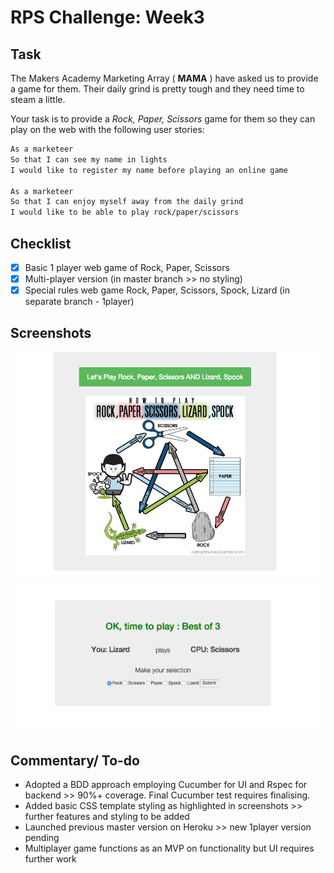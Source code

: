 # RPS Challenge: Week3

Task
----

The Makers Academy Marketing Array ( **MAMA** ) have asked us to provide a game for them. Their daily grind is pretty tough and they need time to steam a little.

Your task is to provide a _Rock, Paper, Scissors_ game for them so they can play on the web with the following user stories:

```sh
As a marketeer
So that I can see my name in lights
I would like to register my name before playing an online game

As a marketeer
So that I can enjoy myself away from the daily grind
I would like to be able to play rock/paper/scissors
```

Checklist
----

- [x] Basic 1 player web game of Rock, Paper, Scissors
- [x] Multi-player version (in master branch >> no styling)
- [x] Special rules web game Rock, Paper, Scissors, Spock, Lizard (in separate branch - 1player)

Screenshots
----

![Welcome Page](https://github.com/AlexHandy1/rps-challenge/blob/1player/public/img/RPS_Welcome_SS.png)

![Game Page](https://github.com/AlexHandy1/rps-challenge/blob/1player/public/img/RPS_Game_page_SS.png)

Commentary/ To-do
----

* Adopted a BDD approach employing Cucumber for UI and Rspec for backend >> 90%+ coverage. Final Cucumber test requires finalising.
* Added basic CSS template styling as highlighted in screenshots >> further features and styling to be added
* Launched previous master version on Heroku >> new 1player version pending
* Multiplayer game functions as an MVP on functionality but UI requires further work

